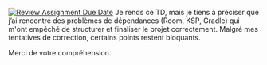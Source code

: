 [![Review Assignment Due Date](https://classroom.github.com/assets/deadline-readme-button-22041afd0340ce965d47ae6ef1cefeee28c7c493a6346c4f15d667ab976d596c.svg)](https://classroom.github.com/a/VYS_GaEs)
Je rends ce TD, mais je tiens à préciser que j’ai rencontré des problèmes de dépendances (Room, KSP, Gradle) qui m'ont empêché de structurer et finaliser le projet correctement. Malgré mes tentatives de correction, certains points restent bloquants.

Merci de votre compréhension.